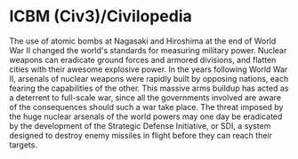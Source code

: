 # ICBM (Civ3)/Civilopedia

The use of atomic bombs at Nagasaki and Hiroshima at the end of World War II changed the world's 
standards for measuring military power. Nuclear weapons can eradicate ground forces and armored divisions, 
and flatten cities with their awesome explosive power. In the years following World War II, arsenals of 
nuclear weapons were rapidly built by opposing nations, each fearing the capabilities of the other. This 
massive arms buildup has acted as a deterrent to full-scale war, since all the governments involved are 
aware of the consequences should such a war take place. The threat imposed by the huge nuclear arsenals of 
the world powers may one day be eradicated by the development of the Strategic Defense Initiative, or SDI, 
a system designed to destroy enemy missiles in flight before they can reach their targets.